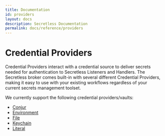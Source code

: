 ```yaml
---
title: Documentation
id: providers
layout: docs
description: Secretless Documentation
permalink: docs/reference/providers
---
```


# Credential Providers 

Credential Providers interact with a credential source to deliver secrets needed for authentication
to Secretless Listeners and Handlers. The Secretless broker comes built-in with several different
Credential Providers, making it easy to use with your existing workflows regardless of your current
secrets management toolset.

We currently support the following credential providers/vaults:
- [Conjur](/docs/reference/providers/conjur.html)
- [Environment](/docs/reference/providers/env.html)
- [File](/docs/reference/providers/file.html)
- [Keychain](/docs/reference/providers/keychain.html)
- [Literal](/docs/reference/providers/literal.html)
